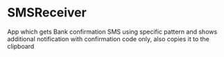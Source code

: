 # SMSReceiver
App which gets Bank confirmation SMS using specific pattern and shows additional notification with confirmation code only, also copies it to the clipboard
